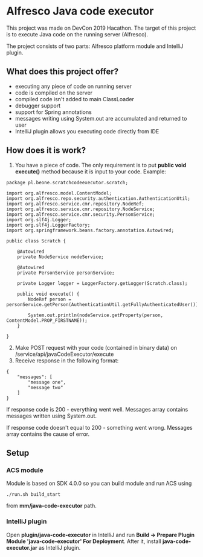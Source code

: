 # Alfresco Java code executor

This project was made on DevCon 2019 Hacathon. The target of this project is to execute Java code on the running server (Alfresco). 

The project consists of two parts: Alfresco platform module and IntelliJ plugin.

## What does this project offer?

* executing any piece of code on running server
* code is compiled on the server
* compiled code isn't added to main ClassLoader
* debugger support
* support for Spring annotations
* messages writing using System.out are accumulated and returned to user
* IntelliJ plugin allows you executing code directly from IDE

## How does it is work?

1. You have a piece of code. The only requirement is to put **public void execute()** method because it is input to your code. Example:
```
package pl.beone.scratchcodeexecutor.scratch;

import org.alfresco.model.ContentModel;
import org.alfresco.repo.security.authentication.AuthenticationUtil;
import org.alfresco.service.cmr.repository.NodeRef;
import org.alfresco.service.cmr.repository.NodeService;
import org.alfresco.service.cmr.security.PersonService;
import org.slf4j.Logger;
import org.slf4j.LoggerFactory;
import org.springframework.beans.factory.annotation.Autowired;

public class Scratch {

    @Autowired
    private NodeService nodeService;

    @Autowired
    private PersonService personService;

    private Logger logger = LoggerFactory.getLogger(Scratch.class);

    public void execute() {
        NodeRef person = personService.getPerson(AuthenticationUtil.getFullyAuthenticatedUser());

        System.out.println(nodeService.getProperty(person, ContentModel.PROP_FIRSTNAME));
    }

}
```
2. Make POST request with your code (contained in binary data) on /service/api/javaCodeExecutor/execute
3. Receive response in the following format:
```
{
    "messages": [
        "message one",
        "message two"
    ]
}
```
If response code is 200 - everything went well. Messages array contains messages written using System.out.

If response code doesn't equal to 200 - something went wrong. Messages array contains the cause of error.

## Setup
### ACS module
Module is based on SDK 4.0.0 so you can build module and run ACS using
```
./run.sh build_start
```
from **mm/java-code-executor** path.

### IntelliJ plugin
Open **plugin/java-code-executor** in IntelliJ and run **Build -> Prepare Plugin Module 'java-code-executor' For Deployment**.
After it, install **java-code-executor.jar** as IntelliJ plugin.